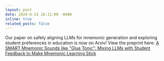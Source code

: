 ```yaml
---
layout: post
date: 2024-6-23 16:11:00 -0400
inline: true
related_posts: false
---
```


Our paper on safely aligning LLMs for mnemonic generation and exploring student preferences in education is now on Arxiv! View the preprint here: [A SMART Mnemonic Sounds like "Glue Tonic": Mixing LLMs with Student Feedback to Make Mnemonic Learning Stick](https://arxiv.org/abs/2406.15352)
